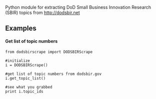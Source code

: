 Python module for extracting DoD Small Business Innovation Research (SBIR) topics from http://dodsbir.net

## Examples

#### Get list of topic numbers
```
from dodsbirscrape import DODSBIRScrape

#initialize
i = DODSBIRScrape()

#get list of topic numbers from dodsbir.gov
i.get_topic_list()

#see what you grabbed
print i.topic_ids

```
